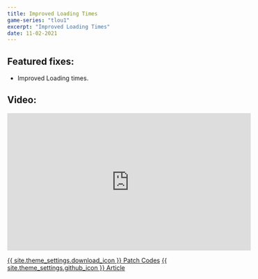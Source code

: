 ```yaml
---
title: Improved Loading Times
game-series: "tlou1"
excerpt: "Improved Loading Times"
date: 11-02-2021
---
```


## Featured fixes:
* Improved Loading times.

## Video:

<div align="center" class="video-container">
<iframe width="560" height="315" src="https://www.youtube.com/embed/tZjIuAdALhE?start=9" frameborder="0" allow="accelerometer; autoplay; clipboard-write; encrypted-media; gyroscope; picture-in-picture" allowfullscreen></iframe>
</div>

<a href="https://github.com/illusion0001/illusion0001.github.io/blob/main/_patches/tlou1.md#improved-loading" class="button" role="button">{{ site.theme_settings.download_icon }} Patch Codes</a>
<a href="https://illusion0001.github.io/patches/2021/02/10/t1r-improve-loading/" class="button forums" role="button">{{ site.theme_settings.github_icon }} Article</a>
